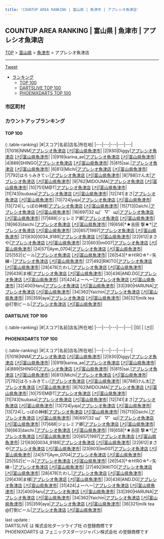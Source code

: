 ```yaml
---
title: 'COUNTUP AREA RANKING | 富山県 | 魚津市 | アプレシオ魚津店'
---
```

## COUNTUP AREA RANKING | 富山県 | 魚津市 | アプレシオ魚津店

[TOP](/darts/rank/) > [富山県](/darts/rank/富山県/) > [魚津市](/darts/rank/富山県/魚津市/) > アプレシオ魚津店

___

<a href="https://twitter.com/share?ref_src=twsrc%5Etfw" data-text="COUNTUP AREA RANKING | 富山県魚津市アプレシオ魚津店" class="twitter-share-button" data-hashtags="DARTSLIVE,PHOENIXDARTS,darts,ダーツ" data-show-count="false">Tweet</a>

* [ランキング](#カウントアップランキング)
    * [TOP 100](#top-100)
    * [DARTSLIVE TOP 100](#dartslive-top-100)
    * [PHOENIXDARTS TOP 100](#phoenixdarts-top-100)

### 市区町村

<ul>

</ul>

### カウントアップランキング

#### TOP 100



{:.table-ranking}
|#|スコア|名前|店名|所在地|
|---|---|---|---|---|
|1|1016|<span class="rank-name-pd">NNM</span>|<a href="/darts/rank/shops/48332.html">アプレシオ魚津店</a> <a href="https://vs.phoenixdarts.com/jp/shop/shopDetailInfo/s_48332?s_seq=48332">[↗]</a>|<a href="/darts/rank/富山県/魚津市">富山県魚津市</a>|
|2|930|<span class="rank-name-pd">Diggy</span>|<a href="/darts/rank/shops/48332.html">アプレシオ魚津店</a> <a href="https://vs.phoenixdarts.com/jp/shop/shopDetailInfo/s_48332?s_seq=48332">[↗]</a>|<a href="/darts/rank/富山県/魚津市">富山県魚津市</a>|
|3|919|<span class="rank-name-pd">karina_ae</span>|<a href="/darts/rank/shops/48332.html">アプレシオ魚津店</a> <a href="https://vs.phoenixdarts.com/jp/shop/shopDetailInfo/s_48332?s_seq=48332">[↗]</a>|<a href="/darts/rank/富山県/魚津市">富山県魚津市</a>|
|4|889|<span class="rank-name-pd">SHINGO</span>|<a href="/darts/rank/shops/48332.html">アプレシオ魚津店</a> <a href="https://vs.phoenixdarts.com/jp/shop/shopDetailInfo/s_48332?s_seq=48332">[↗]</a>|<a href="/darts/rank/富山県/魚津市">富山県魚津市</a>|
|5|815|<span class="rank-name-pd">sai.</span>|<a href="/darts/rank/shops/48332.html">アプレシオ魚津店</a> <a href="https://vs.phoenixdarts.com/jp/shop/shopDetailInfo/s_48332?s_seq=48332">[↗]</a>|<a href="/darts/rank/富山県/魚津市">富山県魚津市</a>|
|6|813|<span class="rank-name-pd">Michi</span>|<a href="/darts/rank/shops/48332.html">アプレシオ魚津店</a> <a href="https://vs.phoenixdarts.com/jp/shop/shopDetailInfo/s_48332?s_seq=48332">[↗]</a>|<a href="/darts/rank/富山県/魚津市">富山県魚津市</a>|
|7|792|<span class="rank-name-pd">はろぅみきてぃ</span>|<a href="/darts/rank/shops/48332.html">アプレシオ魚津店</a> <a href="https://vs.phoenixdarts.com/jp/shop/shopDetailInfo/s_48332?s_seq=48332">[↗]</a>|<a href="/darts/rank/富山県/魚津市">富山県魚津市</a>|
|8|788|<span class="rank-name-pd">けん太</span>|<a href="/darts/rank/shops/48332.html">アプレシオ魚津店</a> <a href="https://vs.phoenixdarts.com/jp/shop/shopDetailInfo/s_48332?s_seq=48332">[↗]</a>|<a href="/darts/rank/富山県/魚津市">富山県魚津市</a>|
|9|762|<span class="rank-name-pd">MIDOUMA</span>|<a href="/darts/rank/shops/48332.html">アプレシオ魚津店</a> <a href="https://vs.phoenixdarts.com/jp/shop/shopDetailInfo/s_48332?s_seq=48332">[↗]</a>|<a href="/darts/rank/富山県/魚津市">富山県魚津市</a>|
|10|751|<span class="rank-name-pd">M@T</span>|<a href="/darts/rank/shops/48332.html">アプレシオ魚津店</a> <a href="https://vs.phoenixdarts.com/jp/shop/shopDetailInfo/s_48332?s_seq=48332">[↗]</a>|<a href="/darts/rank/富山県/魚津市">富山県魚津市</a>|
|11|743|<span class="rank-name-pd">tsubasa</span>|<a href="/darts/rank/shops/48332.html">アプレシオ魚津店</a> <a href="https://vs.phoenixdarts.com/jp/shop/shopDetailInfo/s_48332?s_seq=48332">[↗]</a>|<a href="/darts/rank/富山県/魚津市">富山県魚津市</a>|
|12|741|<span class="rank-name-pd">まさ</span>|<a href="/darts/rank/shops/48332.html">アプレシオ魚津店</a> <a href="https://vs.phoenixdarts.com/jp/shop/shopDetailInfo/s_48332?s_seq=48332">[↗]</a>|<a href="/darts/rank/富山県/魚津市">富山県魚津市</a>|
|13|724|<span class="rank-name-pd">yaja</span>|<a href="/darts/rank/shops/48332.html">アプレシオ魚津店</a> <a href="https://vs.phoenixdarts.com/jp/shop/shopDetailInfo/s_48332?s_seq=48332">[↗]</a>|<a href="/darts/rank/富山県/魚津市">富山県魚津市</a>|
|13|724|<span class="rank-name-pd">しっぽの神様</span>|<a href="/darts/rank/shops/48332.html">アプレシオ魚津店</a> <a href="https://vs.phoenixdarts.com/jp/shop/shopDetailInfo/s_48332?s_seq=48332">[↗]</a>|<a href="/darts/rank/富山県/魚津市">富山県魚津市</a>|
|15|713|<span class="rank-name-pd">Daichi.</span>|<a href="/darts/rank/shops/48332.html">アプレシオ魚津店</a> <a href="https://vs.phoenixdarts.com/jp/shop/shopDetailInfo/s_48332?s_seq=48332">[↗]</a>|<a href="/darts/rank/富山県/魚津市">富山県魚津市</a>|
|16|697|<span class="rank-name-pd">32 щ(゜▽゜щ)</span>|<a href="/darts/rank/shops/48332.html">アプレシオ魚津店</a> <a href="https://vs.phoenixdarts.com/jp/shop/shopDetailInfo/s_48332?s_seq=48332">[↗]</a>|<a href="/darts/rank/富山県/魚津市">富山県魚津市</a>|
|17|688|<span class="rank-name-pd">ジェレミア卿</span>|<a href="/darts/rank/shops/48332.html">アプレシオ魚津店</a> <a href="https://vs.phoenixdarts.com/jp/shop/shopDetailInfo/s_48332?s_seq=48332">[↗]</a>|<a href="/darts/rank/富山県/魚津市">富山県魚津市</a>|
|18|663|<span class="rank-name-pd">daichi.</span>|<a href="/darts/rank/shops/48332.html">アプレシオ魚津店</a> <a href="https://vs.phoenixdarts.com/jp/shop/shopDetailInfo/s_48332?s_seq=48332">[↗]</a>|<a href="/darts/rank/富山県/魚津市">富山県魚津市</a>|
|19|658|<span class="rank-name-pd">†★吉田   撃★†</span>|<a href="/darts/rank/shops/48332.html">アプレシオ魚津店</a> <a href="https://vs.phoenixdarts.com/jp/shop/shopDetailInfo/s_48332?s_seq=48332">[↗]</a>|<a href="/darts/rank/富山県/魚津市">富山県魚津市</a>|
|20|657|<span class="rank-name-pd">1997</span>|<a href="/darts/rank/shops/48332.html">アプレシオ魚津店</a> <a href="https://vs.phoenixdarts.com/jp/shop/shopDetailInfo/s_48332?s_seq=48332">[↗]</a>|<a href="/darts/rank/富山県/魚津市">富山県魚津市</a>|
|21|630|<span class="rank-name-pd">0034_9189</span>|<a href="/darts/rank/shops/48332.html">アプレシオ魚津店</a> <a href="https://vs.phoenixdarts.com/jp/shop/shopDetailInfo/s_48332?s_seq=48332">[↗]</a>|<a href="/darts/rank/富山県/魚津市">富山県魚津市</a>|
|22|612|<span class="rank-name-pd">まさや</span>|<a href="/darts/rank/shops/48332.html">アプレシオ魚津店</a> <a href="https://vs.phoenixdarts.com/jp/shop/shopDetailInfo/s_48332?s_seq=48332">[↗]</a>|<a href="/darts/rank/富山県/魚津市">富山県魚津市</a>|
|23|603|<span class="rank-name-pd">tm007</span>|<a href="/darts/rank/shops/48332.html">アプレシオ魚津店</a> <a href="https://vs.phoenixdarts.com/jp/shop/shopDetailInfo/s_48332?s_seq=48332">[↗]</a>|<a href="/darts/rank/富山県/魚津市">富山県魚津市</a>|
|24|571|<span class="rank-name-pd">Aym_0704</span>|<a href="/darts/rank/shops/48332.html">アプレシオ魚津店</a> <a href="https://vs.phoenixdarts.com/jp/shop/shopDetailInfo/s_48332?s_seq=48332">[↗]</a>|<a href="/darts/rank/富山県/魚津市">富山県魚津市</a>|
|25|552|<span class="rank-name-pd">ビール</span>|<a href="/darts/rank/shops/48332.html">アプレシオ魚津店</a> <a href="https://vs.phoenixdarts.com/jp/shop/shopDetailInfo/s_48332?s_seq=48332">[↗]</a>|<a href="/darts/rank/富山県/魚津市">富山県魚津市</a>|
|26|543|<span class="rank-name-pd">†☆H!RO☆†♂矢練♀</span>|<a href="/darts/rank/shops/48332.html">アプレシオ魚津店</a> <a href="https://vs.phoenixdarts.com/jp/shop/shopDetailInfo/s_48332?s_seq=48332">[↗]</a>|<a href="/darts/rank/富山県/魚津市">富山県魚津市</a>|
|27|492|<span class="rank-name-pd">RIKITO</span>|<a href="/darts/rank/shops/48332.html">アプレシオ魚津店</a> <a href="https://vs.phoenixdarts.com/jp/shop/shopDetailInfo/s_48332?s_seq=48332">[↗]</a>|<a href="/darts/rank/富山県/魚津市">富山県魚津市</a>|
|28|478|<span class="rank-name-pd">たわし</span>|<a href="/darts/rank/shops/48332.html">アプレシオ魚津店</a> <a href="https://vs.phoenixdarts.com/jp/shop/shopDetailInfo/s_48332?s_seq=48332">[↗]</a>|<a href="/darts/rank/富山県/魚津市">富山県魚津市</a>|
|29|439|<span class="rank-name-pd">ま様</span>|<a href="/darts/rank/shops/48332.html">アプレシオ魚津店</a> <a href="https://vs.phoenixdarts.com/jp/shop/shopDetailInfo/s_48332?s_seq=48332">[↗]</a>|<a href="/darts/rank/富山県/魚津市">富山県魚津市</a>|
|30|436|<span class="rank-name-pd">AND.DG</span>|<a href="/darts/rank/shops/48332.html">アプレシオ魚津店</a> <a href="https://vs.phoenixdarts.com/jp/shop/shopDetailInfo/s_48332?s_seq=48332">[↗]</a>|<a href="/darts/rank/富山県/魚津市">富山県魚津市</a>|
|31|424|<span class="rank-name-pd">よーへー</span>|<a href="/darts/rank/shops/48332.html">アプレシオ魚津店</a> <a href="https://vs.phoenixdarts.com/jp/shop/shopDetailInfo/s_48332?s_seq=48332">[↗]</a>|<a href="/darts/rank/富山県/魚津市">富山県魚津市</a>|
|32|400|<span class="rank-name-pd">Haru</span>|<a href="/darts/rank/shops/48332.html">アプレシオ魚津店</a> <a href="https://vs.phoenixdarts.com/jp/shop/shopDetailInfo/s_48332?s_seq=48332">[↗]</a>|<a href="/darts/rank/富山県/魚津市">富山県魚津市</a>|
|33|390|<span class="rank-name-pd">HARUNA</span>|<a href="/darts/rank/shops/48332.html">アプレシオ魚津店</a> <a href="https://vs.phoenixdarts.com/jp/shop/shopDetailInfo/s_48332?s_seq=48332">[↗]</a>|<a href="/darts/rank/富山県/魚津市">富山県魚津市</a>|
|34|362|<span class="rank-name-pd">Yaichin</span>|<a href="/darts/rank/shops/48332.html">アプレシオ魚津店</a> <a href="https://vs.phoenixdarts.com/jp/shop/shopDetailInfo/s_48332?s_seq=48332">[↗]</a>|<a href="/darts/rank/富山県/魚津市">富山県魚津市</a>|
|35|359|<span class="rank-name-pd">aya</span>|<a href="/darts/rank/shops/48332.html">アプレシオ魚津店</a> <a href="https://vs.phoenixdarts.com/jp/shop/shopDetailInfo/s_48332?s_seq=48332">[↗]</a>|<a href="/darts/rank/富山県/魚津市">富山県魚津市</a>|
|36|321|<span class="rank-name-pd">milk tea @打倒ビール</span>|<a href="/darts/rank/shops/48332.html">アプレシオ魚津店</a> <a href="https://vs.phoenixdarts.com/jp/shop/shopDetailInfo/s_48332?s_seq=48332">[↗]</a>|<a href="/darts/rank/富山県/魚津市">富山県魚津市</a>|


#### DARTSLIVE TOP 100



{:.table-ranking}
|#|スコア|名前|店名|所在地|
|---|---|---|---|---|
||0|<span class="rank-name-dl"> </span>|<a href="/darts/rank/shops/.html"></a> <a href="">[↗]</a>|<a href="/darts/rank//"></a>|


#### PHOENIXDARTS TOP 100



{:.table-ranking}
|#|スコア|名前|店名|所在地|
|---|---|---|---|---|
|1|1016|<span class="rank-name-pd">NNM</span>|<a href="/darts/rank/shops/48332.html">アプレシオ魚津店</a> <a href="https://vs.phoenixdarts.com/jp/shop/shopDetailInfo/s_48332?s_seq=48332">[↗]</a>|<a href="/darts/rank/富山県/魚津市">富山県魚津市</a>|
|2|930|<span class="rank-name-pd">Diggy</span>|<a href="/darts/rank/shops/48332.html">アプレシオ魚津店</a> <a href="https://vs.phoenixdarts.com/jp/shop/shopDetailInfo/s_48332?s_seq=48332">[↗]</a>|<a href="/darts/rank/富山県/魚津市">富山県魚津市</a>|
|3|919|<span class="rank-name-pd">karina_ae</span>|<a href="/darts/rank/shops/48332.html">アプレシオ魚津店</a> <a href="https://vs.phoenixdarts.com/jp/shop/shopDetailInfo/s_48332?s_seq=48332">[↗]</a>|<a href="/darts/rank/富山県/魚津市">富山県魚津市</a>|
|4|889|<span class="rank-name-pd">SHINGO</span>|<a href="/darts/rank/shops/48332.html">アプレシオ魚津店</a> <a href="https://vs.phoenixdarts.com/jp/shop/shopDetailInfo/s_48332?s_seq=48332">[↗]</a>|<a href="/darts/rank/富山県/魚津市">富山県魚津市</a>|
|5|815|<span class="rank-name-pd">sai.</span>|<a href="/darts/rank/shops/48332.html">アプレシオ魚津店</a> <a href="https://vs.phoenixdarts.com/jp/shop/shopDetailInfo/s_48332?s_seq=48332">[↗]</a>|<a href="/darts/rank/富山県/魚津市">富山県魚津市</a>|
|6|813|<span class="rank-name-pd">Michi</span>|<a href="/darts/rank/shops/48332.html">アプレシオ魚津店</a> <a href="https://vs.phoenixdarts.com/jp/shop/shopDetailInfo/s_48332?s_seq=48332">[↗]</a>|<a href="/darts/rank/富山県/魚津市">富山県魚津市</a>|
|7|792|<span class="rank-name-pd">はろぅみきてぃ</span>|<a href="/darts/rank/shops/48332.html">アプレシオ魚津店</a> <a href="https://vs.phoenixdarts.com/jp/shop/shopDetailInfo/s_48332?s_seq=48332">[↗]</a>|<a href="/darts/rank/富山県/魚津市">富山県魚津市</a>|
|8|788|<span class="rank-name-pd">けん太</span>|<a href="/darts/rank/shops/48332.html">アプレシオ魚津店</a> <a href="https://vs.phoenixdarts.com/jp/shop/shopDetailInfo/s_48332?s_seq=48332">[↗]</a>|<a href="/darts/rank/富山県/魚津市">富山県魚津市</a>|
|9|762|<span class="rank-name-pd">MIDOUMA</span>|<a href="/darts/rank/shops/48332.html">アプレシオ魚津店</a> <a href="https://vs.phoenixdarts.com/jp/shop/shopDetailInfo/s_48332?s_seq=48332">[↗]</a>|<a href="/darts/rank/富山県/魚津市">富山県魚津市</a>|
|10|751|<span class="rank-name-pd">M@T</span>|<a href="/darts/rank/shops/48332.html">アプレシオ魚津店</a> <a href="https://vs.phoenixdarts.com/jp/shop/shopDetailInfo/s_48332?s_seq=48332">[↗]</a>|<a href="/darts/rank/富山県/魚津市">富山県魚津市</a>|
|11|743|<span class="rank-name-pd">tsubasa</span>|<a href="/darts/rank/shops/48332.html">アプレシオ魚津店</a> <a href="https://vs.phoenixdarts.com/jp/shop/shopDetailInfo/s_48332?s_seq=48332">[↗]</a>|<a href="/darts/rank/富山県/魚津市">富山県魚津市</a>|
|12|741|<span class="rank-name-pd">まさ</span>|<a href="/darts/rank/shops/48332.html">アプレシオ魚津店</a> <a href="https://vs.phoenixdarts.com/jp/shop/shopDetailInfo/s_48332?s_seq=48332">[↗]</a>|<a href="/darts/rank/富山県/魚津市">富山県魚津市</a>|
|13|724|<span class="rank-name-pd">yaja</span>|<a href="/darts/rank/shops/48332.html">アプレシオ魚津店</a> <a href="https://vs.phoenixdarts.com/jp/shop/shopDetailInfo/s_48332?s_seq=48332">[↗]</a>|<a href="/darts/rank/富山県/魚津市">富山県魚津市</a>|
|13|724|<span class="rank-name-pd">しっぽの神様</span>|<a href="/darts/rank/shops/48332.html">アプレシオ魚津店</a> <a href="https://vs.phoenixdarts.com/jp/shop/shopDetailInfo/s_48332?s_seq=48332">[↗]</a>|<a href="/darts/rank/富山県/魚津市">富山県魚津市</a>|
|15|713|<span class="rank-name-pd">Daichi.</span>|<a href="/darts/rank/shops/48332.html">アプレシオ魚津店</a> <a href="https://vs.phoenixdarts.com/jp/shop/shopDetailInfo/s_48332?s_seq=48332">[↗]</a>|<a href="/darts/rank/富山県/魚津市">富山県魚津市</a>|
|16|697|<span class="rank-name-pd">32 щ(゜▽゜щ)</span>|<a href="/darts/rank/shops/48332.html">アプレシオ魚津店</a> <a href="https://vs.phoenixdarts.com/jp/shop/shopDetailInfo/s_48332?s_seq=48332">[↗]</a>|<a href="/darts/rank/富山県/魚津市">富山県魚津市</a>|
|17|688|<span class="rank-name-pd">ジェレミア卿</span>|<a href="/darts/rank/shops/48332.html">アプレシオ魚津店</a> <a href="https://vs.phoenixdarts.com/jp/shop/shopDetailInfo/s_48332?s_seq=48332">[↗]</a>|<a href="/darts/rank/富山県/魚津市">富山県魚津市</a>|
|18|663|<span class="rank-name-pd">daichi.</span>|<a href="/darts/rank/shops/48332.html">アプレシオ魚津店</a> <a href="https://vs.phoenixdarts.com/jp/shop/shopDetailInfo/s_48332?s_seq=48332">[↗]</a>|<a href="/darts/rank/富山県/魚津市">富山県魚津市</a>|
|19|658|<span class="rank-name-pd">†★吉田   撃★†</span>|<a href="/darts/rank/shops/48332.html">アプレシオ魚津店</a> <a href="https://vs.phoenixdarts.com/jp/shop/shopDetailInfo/s_48332?s_seq=48332">[↗]</a>|<a href="/darts/rank/富山県/魚津市">富山県魚津市</a>|
|20|657|<span class="rank-name-pd">1997</span>|<a href="/darts/rank/shops/48332.html">アプレシオ魚津店</a> <a href="https://vs.phoenixdarts.com/jp/shop/shopDetailInfo/s_48332?s_seq=48332">[↗]</a>|<a href="/darts/rank/富山県/魚津市">富山県魚津市</a>|
|21|630|<span class="rank-name-pd">0034_9189</span>|<a href="/darts/rank/shops/48332.html">アプレシオ魚津店</a> <a href="https://vs.phoenixdarts.com/jp/shop/shopDetailInfo/s_48332?s_seq=48332">[↗]</a>|<a href="/darts/rank/富山県/魚津市">富山県魚津市</a>|
|22|612|<span class="rank-name-pd">まさや</span>|<a href="/darts/rank/shops/48332.html">アプレシオ魚津店</a> <a href="https://vs.phoenixdarts.com/jp/shop/shopDetailInfo/s_48332?s_seq=48332">[↗]</a>|<a href="/darts/rank/富山県/魚津市">富山県魚津市</a>|
|23|603|<span class="rank-name-pd">tm007</span>|<a href="/darts/rank/shops/48332.html">アプレシオ魚津店</a> <a href="https://vs.phoenixdarts.com/jp/shop/shopDetailInfo/s_48332?s_seq=48332">[↗]</a>|<a href="/darts/rank/富山県/魚津市">富山県魚津市</a>|
|24|571|<span class="rank-name-pd">Aym_0704</span>|<a href="/darts/rank/shops/48332.html">アプレシオ魚津店</a> <a href="https://vs.phoenixdarts.com/jp/shop/shopDetailInfo/s_48332?s_seq=48332">[↗]</a>|<a href="/darts/rank/富山県/魚津市">富山県魚津市</a>|
|25|552|<span class="rank-name-pd">ビール</span>|<a href="/darts/rank/shops/48332.html">アプレシオ魚津店</a> <a href="https://vs.phoenixdarts.com/jp/shop/shopDetailInfo/s_48332?s_seq=48332">[↗]</a>|<a href="/darts/rank/富山県/魚津市">富山県魚津市</a>|
|26|543|<span class="rank-name-pd">†☆H!RO☆†♂矢練♀</span>|<a href="/darts/rank/shops/48332.html">アプレシオ魚津店</a> <a href="https://vs.phoenixdarts.com/jp/shop/shopDetailInfo/s_48332?s_seq=48332">[↗]</a>|<a href="/darts/rank/富山県/魚津市">富山県魚津市</a>|
|27|492|<span class="rank-name-pd">RIKITO</span>|<a href="/darts/rank/shops/48332.html">アプレシオ魚津店</a> <a href="https://vs.phoenixdarts.com/jp/shop/shopDetailInfo/s_48332?s_seq=48332">[↗]</a>|<a href="/darts/rank/富山県/魚津市">富山県魚津市</a>|
|28|478|<span class="rank-name-pd">たわし</span>|<a href="/darts/rank/shops/48332.html">アプレシオ魚津店</a> <a href="https://vs.phoenixdarts.com/jp/shop/shopDetailInfo/s_48332?s_seq=48332">[↗]</a>|<a href="/darts/rank/富山県/魚津市">富山県魚津市</a>|
|29|439|<span class="rank-name-pd">ま様</span>|<a href="/darts/rank/shops/48332.html">アプレシオ魚津店</a> <a href="https://vs.phoenixdarts.com/jp/shop/shopDetailInfo/s_48332?s_seq=48332">[↗]</a>|<a href="/darts/rank/富山県/魚津市">富山県魚津市</a>|
|30|436|<span class="rank-name-pd">AND.DG</span>|<a href="/darts/rank/shops/48332.html">アプレシオ魚津店</a> <a href="https://vs.phoenixdarts.com/jp/shop/shopDetailInfo/s_48332?s_seq=48332">[↗]</a>|<a href="/darts/rank/富山県/魚津市">富山県魚津市</a>|
|31|424|<span class="rank-name-pd">よーへー</span>|<a href="/darts/rank/shops/48332.html">アプレシオ魚津店</a> <a href="https://vs.phoenixdarts.com/jp/shop/shopDetailInfo/s_48332?s_seq=48332">[↗]</a>|<a href="/darts/rank/富山県/魚津市">富山県魚津市</a>|
|32|400|<span class="rank-name-pd">Haru</span>|<a href="/darts/rank/shops/48332.html">アプレシオ魚津店</a> <a href="https://vs.phoenixdarts.com/jp/shop/shopDetailInfo/s_48332?s_seq=48332">[↗]</a>|<a href="/darts/rank/富山県/魚津市">富山県魚津市</a>|
|33|390|<span class="rank-name-pd">HARUNA</span>|<a href="/darts/rank/shops/48332.html">アプレシオ魚津店</a> <a href="https://vs.phoenixdarts.com/jp/shop/shopDetailInfo/s_48332?s_seq=48332">[↗]</a>|<a href="/darts/rank/富山県/魚津市">富山県魚津市</a>|
|34|362|<span class="rank-name-pd">Yaichin</span>|<a href="/darts/rank/shops/48332.html">アプレシオ魚津店</a> <a href="https://vs.phoenixdarts.com/jp/shop/shopDetailInfo/s_48332?s_seq=48332">[↗]</a>|<a href="/darts/rank/富山県/魚津市">富山県魚津市</a>|
|35|359|<span class="rank-name-pd">aya</span>|<a href="/darts/rank/shops/48332.html">アプレシオ魚津店</a> <a href="https://vs.phoenixdarts.com/jp/shop/shopDetailInfo/s_48332?s_seq=48332">[↗]</a>|<a href="/darts/rank/富山県/魚津市">富山県魚津市</a>|
|36|321|<span class="rank-name-pd">milk tea @打倒ビール</span>|<a href="/darts/rank/shops/48332.html">アプレシオ魚津店</a> <a href="https://vs.phoenixdarts.com/jp/shop/shopDetailInfo/s_48332?s_seq=48332">[↗]</a>|<a href="/darts/rank/富山県/魚津市">富山県魚津市</a>|


<div class="footer border-top border-gray-light mt-5 pt-3 text-right text-gray">
    last update : <span style="font-weight: italic" id="foot_last_modified"></span><br />
    DARTSLIVE は 株式会社ダーツライブ社 の登録商標です<br />
    PHOENIXDARTS は フェニックスダーツジャパン株式会社 の登録商標です<br />
</div>

<script src="https://cdnjs.cloudflare.com/ajax/libs/jquery.tablesorter/2.31.3/js/jquery.tablesorter.min.js" integrity="sha512-qzgd5cYSZcosqpzpn7zF2ZId8f/8CHmFKZ8j7mU4OUXTNRd5g+ZHBPsgKEwoqxCtdQvExE5LprwwPAgoicguNg==" crossorigin="anonymous" referrerpolicy="no-referrer"></script>
<link rel="stylesheet" href="https://cdnjs.cloudflare.com/ajax/libs/jquery.tablesorter/2.31.3/css/theme.default.min.css" integrity="sha512-wghhOJkjQX0Lh3NSWvNKeZ0ZpNn+SPVXX1Qyc9OCaogADktxrBiBdKGDoqVUOyhStvMBmJQ8ZdMHiR3wuEq8+w==" crossorigin="anonymous" referrerpolicy="no-referrer" />
<script>
$(function() {
    $(".table-ranking").tablesorter({sortList:[[0, 0]]});
    $("#foot_last_modified").text(formatDate(new Date(document.lastModified), 'yyyy-MM-dd HH:mm:ss'));
});
</script>

<script async src="https://platform.twitter.com/widgets.js" charset="utf-8"></script>